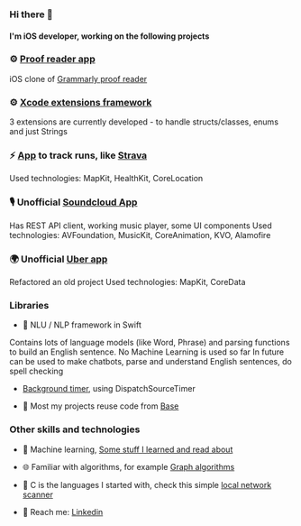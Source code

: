 ### Hi there 👋

#### I'm iOS developer, working on the following projects 



###  ⚙️  [Proof reader app](https://github.com/ProofReaderApp)

iOS clone of [Grammarly proof reader](https://www.grammarly.com/grammar-check) 

###  ⚙️  [Xcode extensions framework](https://github.com/XcodeExtKit)

3 extensions are currently developed - to handle structs/classes, enums and just Strings 


### ⚡️ [App](https://github.com/RunTracker) to track runs, like [Strava](https://apps.apple.com/us/app/strava-run-ride-swim/id426826309)

Used technologies: MapKit, HealthKit, CoreLocation



### 🎙   Unofficial [Soundcloud App](https://github.com/SoundcloudUnofficialApp)

Has REST API client, working music player, some UI components
Used technologies: AVFoundation, MusicKit, CoreAnimation, KVO, Alamofire



###  🌍   Unofficial [Uber app](https://github.com/bretsko/Uber)
Refactored an old project
Used technologies: MapKit, CoreData



### Libraries   

- 💅 NLU / NLP framework in Swift

Contains lots of language models (like Word, Phrase) and parsing functions to build an English sentence. 
No Machine Learning is used so far 
In future can be used to make chatbots, parse and understand English sentences, do spell checking

- [Background timer](https://github.com/bretsko/TimerKit), using DispatchSourceTimer

- 🌱 Most my projects reuse code from [Base](https://github.com/bretsko/Base)  



### Other skills and technologies   

- 💅 Machine learning, [Some stuff I learned and read about](https://github.com/bretsko/AI-links)   

- 🌐 Familiar with algorithms, for example [Graph algorithms](https://github.com/bretsko/GraphAlgorithms)

- 🌱 C is the languages I started with, check this simple [local network scanner](https://github.com/bretsko/network-capture)

-  💬 Reach me: [Linkedin](https://www.linkedin.com/in/oleksandr-bretsko/)

